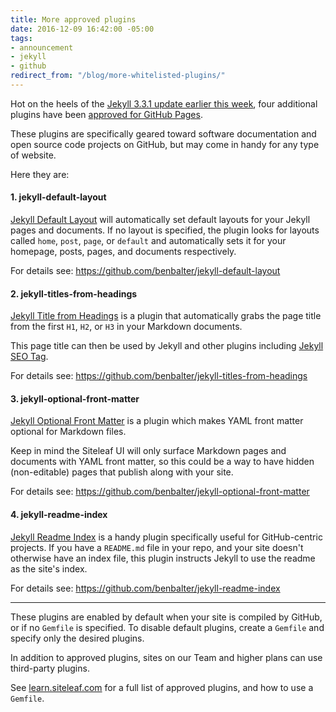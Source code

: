 ```yaml
---
title: More approved plugins
date: 2016-12-09 16:42:00 -05:00
tags:
- announcement
- jekyll
- github
redirect_from: "/blog/more-whitelisted-plugins/"
---
```


Hot on the heels of the [Jekyll 3.3.1 update earlier this week](/blog/jekyll-update-and-new-approved-plugins/), four additional plugins have been [approved for GitHub Pages](https://github.com/blog/2289-publishing-with-github-pages-now-as-easy-as-1-2-3). 

These plugins are specifically geared toward software documentation and open source code projects on GitHub, but may come in handy for any type of website.



Here they are:

#### 1. jekyll-default-layout

[Jekyll Default Layout](https://github.com/benbalter/jekyll-default-layout) will automatically set default layouts for your Jekyll pages and documents. If no layout is specified, the plugin looks for layouts called `home`, `post`, `page`, or `default` and automatically sets it for your homepage, posts, pages, and documents respectively.

For details see: <https://github.com/benbalter/jekyll-default-layout>

#### 2. jekyll-titles-from-headings

[Jekyll Title from Headings](https://github.com/benbalter/jekyll-titles-from-headings) is a plugin that automatically grabs the page title from the first `H1`, `H2`, or `H3` in your Markdown documents. 

This page title can then be used by Jekyll and other plugins including [Jekyll SEO Tag](https://github.com/benbalter/jekyll-seo-tag).

For details see: <https://github.com/benbalter/jekyll-titles-from-headings>

#### 3. jekyll-optional-front-matter

[Jekyll Optional Front Matter](https://github.com/benbalter/jekyll-optional-front-matter) is a plugin which makes YAML front matter optional for Markdown files.

Keep in mind the Siteleaf UI will only surface Markdown pages and documents with YAML front matter, so this could be a way to have hidden (non-editable) pages that publish along with your site. 

For details see: <https://github.com/benbalter/jekyll-optional-front-matter>

#### 4. jekyll-readme-index

[Jekyll Readme Index](https://github.com/benbalter/jekyll-readme-index) is a handy plugin specifically useful for GitHub-centric projects. If you have a `README.md` file in your repo, and your site doesn't otherwise have an index file, this plugin instructs Jekyll to use the readme as the site's index.

For details see: <https://github.com/benbalter/jekyll-readme-index>

---

These plugins are enabled by default when your site is compiled by GitHub, or if no `Gemfile` is specified. To disable default plugins, create a `Gemfile` and specify only the desired plugins.

In addition to approved plugins, sites on our Team and higher plans can use third-party plugins. 

See [learn.siteleaf.com](https://learn.siteleaf.com/themes/jekyll-plugins/) for a full list of approved plugins, and how to use a `Gemfile`.

